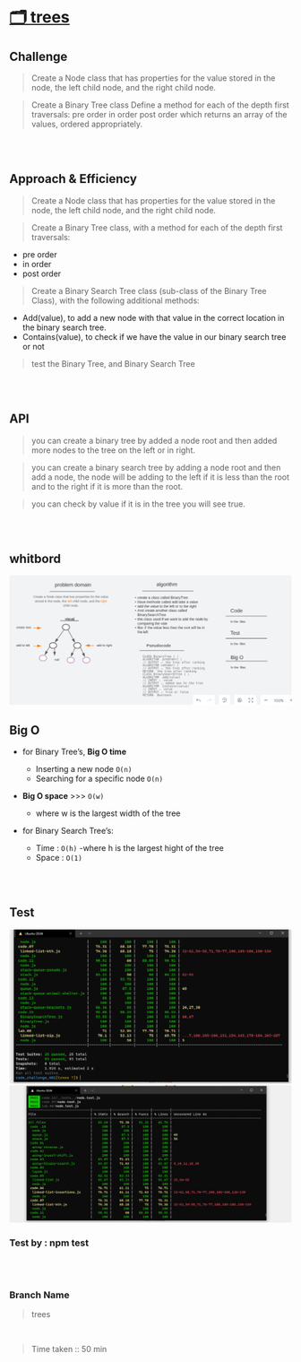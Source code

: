# [🗂️ trees](https://codefellows.github.io/common_curriculum/data_structures_and_algorithms/Code_401/class-15/resources/Trees.html)

## Challenge

> Create a Node class that has properties for the value stored in the node, the left child node, and the right child node.

> Create a Binary Tree class Define a method for each of the depth first traversals: pre order in order post order which returns an array of the values, ordered appropriately.

<br>
<br>

## Approach & Efficiency

> Create a Node class that has properties for the value stored in the node, the left child node, and the right child node.

> Create a Binary Tree class, with a method for each of the depth first traversals:

- pre order
- in order
- post order

> Create a Binary Search Tree class (sub-class of the Binary Tree Class), with the following additional methods:

- Add(value), to add a new node with that value in the correct location in the binary search tree.
- Contains(value), to check if we have the value in our binary search tree or not

> test the Binary Tree, and Binary Search Tree

<br>
<br>

## API

> you can create a binary tree by added a node root and then added more nodes to the tree on the left or in right.

> you can create a binary search tree by adding a node root and then add a node, the node will be adding to the left if it is less than the root and to the right if it is more than the root.

> you can check by value if it is in the tree you will see true.

<br>
<br>

## whitbord

![whitbord](./img/Code15w.PNG)

## Big O

- for Binary Tree’s, **Big O time**

  - Inserting a new node `O(n)`
  - Searching for a specific node `O(n)`

- **Big O space** >>> `O(w)`

  - where w is the largest width of the tree

- for Binary Search Tree’s:

  - Time : `O(h)`
    -where h is the largest hight of the tree
  - Space : `O(1)`

<br>
<br>

## Test

![test](./img/code15.test1.PNG)
![test](./img/code15.test2.PNG)

### Test by : npm test

<br>
<br>

### Branch Name

> trees

<br>

> Time taken :: 50 min
